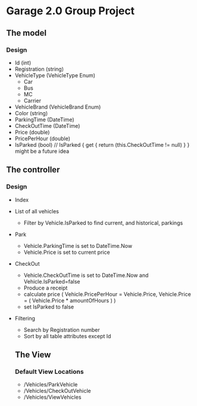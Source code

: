 # Garage 2.0 Group Project

## The model

### Design

* Id (int)
* Registration (string)
* VehicleType (VehicleType Enum) 
  * Car
  * Bus
  * MC
  * Carrier
* VehicleBrand (VehicleBrand Enum)
* Color (string)
* ParkingTime (DateTime)
* CheckOutTime (DateTime)
* Price (double)
* PricePerHour (double)
* IsParked (bool) // IsParked { get { return (this.CheckOutTime != null) } } might be a future idea

## The controller

### Design

* Index
* List of all vehicles
  * Filter by Vehicle.IsParked to find current, and historical, parkings
* Park
  * Vehicle.ParkingTime is set to DateTime.Now
  * Vehicle.Price is set to current price
* CheckOut
  * Vehicle.CheckOutTime is set to DateTime.Now and Vehicle.IsParked=false
  * Produce a receipt
  * calculate price ( Vehicle.PricePerHour = Vehicle.Price, Vehicle.Price = ( Vehicle.Price * amountOfHours ) )
  * set IsParked to false
* Filtering
  * Search by Registration number  
  * Sort by all table attributes except Id

  ## The View

  ### Default View Locations

  * /Vehicles/ParkVehicle
  * /Vehicles/CheckOutVehicle
  * /Vehicles/ViewVehicles
 